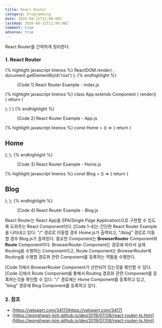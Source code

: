 ```yaml
---
title: React Router
category: Programming
date: 2020-08-31T12:00:00Z
lastmod: 2020-08-31T12:00:00Z
comment: true
adsense: true
---
```


React Router를 간략하게 정리한다.

### 1. React Router

{% highlight javascript linenos %}
ReactDOM.render(
  <BrowserRouter>
    <App/>
  </BrowserRouter>,
  document.getElementById('root')
);
{% endhighlight %}
<figure>
<figcaption class="caption">[Code 1] React Router Example - index.js</figcaption>
</figure>

{% highlight javascript linenos %}
class App extends Component {
    render() {
        return (
            <div>
                <Route exact path="/" component={Home}/>
                <Route path="/blog" component={Blog}/>
            </div>
        );
    }
}
{% endhighlight %}
<figure>
<figcaption class="caption">[Code 2] React Router Example - App.js</figcaption>
</figure>

{% highlight javascript linenos %}
const Home = () => {
    return (
        <div>
            <h2>
                Home
            </h2>
        </div>
    );
};
{% endhighlight %}
<figure>
<figcaption class="caption">[Code 3] React Router Example - Home.js</figcaption>
</figure>

{% highlight javascript linenos %}
const Blog = () => {
    return (
        <div>
            <h2>
                Blog
            </h2>
        </div>
    );
};
{% endhighlight %}
<figure>
<figcaption class="caption">[Code 4] React Router Example - Blog.js</figcaption>
</figure>

React Router는 React App을 SPA(Single Page Application)으로 구현할 수 있도록 도와주는 React Component이다. [Code 1-4]는 간단한 React Router Example을 나타내고 있다. "/" 경로로 이동할 경우 Home.js가 출력되고, "/blog" 경로로 이동할 경우 Blog.js가 출력된다. 중요한 Component는 **BrowserRouter** Component와 **Route** Component이다. BrowserRouter Component는 경로에 따라서 실제 Routing을 수행하는 Component이고, Route Component는 BrowserRouter에 Routing을 수행할 경로와 관련 Component를 등록하는 역활을 수행한다.

[Code 1]에서 BrowserRouter Component가 선언되어 있는것을 확인할 수 있다. [Code 2]에서 Route Component를 통해서 Routing 경로와 관련 Component를 등록하는것을 확인할 수 있다. "/" 경로에는 Home Component를 등록하고 있고, "blog" 경로에 Blog Component를 등록하고 있다.

### 2. 참조

* [https://velopert.com/3417](https://velopert.com/3417)
* [https://jeonghwan-kim.github.io/dev/2019/07/08/react-router-ts.html](https://jeonghwan-kim.github.io/dev/2019/07/08/react-router-ts.html)